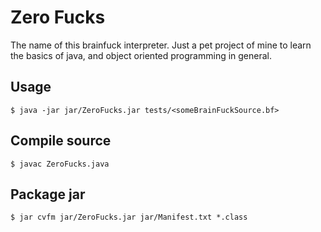# Zero Fucks

The name of this brainfuck interpreter. Just a pet project of mine to learn
the basics of java, and object oriented programming in general.

## Usage

```
$ java -jar jar/ZeroFucks.jar tests/<someBrainFuckSource.bf>
```

## Compile source

```
$ javac ZeroFucks.java
```

## Package jar

```
$ jar cvfm jar/ZeroFucks.jar jar/Manifest.txt *.class
```
